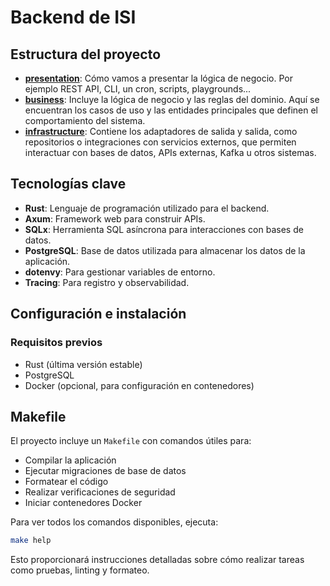 # Backend de ISI

## Estructura del proyecto
- **[presentation](presentation/README.md)**: Cómo vamos a presentar la lógica de negocio. Por ejemplo REST API, CLI, un cron, scripts, playgrounds...
- **[business](business/README.md)**: Incluye la lógica de negocio y las reglas del dominio. Aquí se encuentran los casos de uso y las entidades principales que definen el comportamiento del sistema.
- **[infrastructure](infrastructure/README.md)**: Contiene los adaptadores de salida y salida, como repositorios o integraciones con servicios externos, que permiten interactuar con bases de datos, APIs externas, Kafka u otros sistemas.

## Tecnologías clave
- **Rust**: Lenguaje de programación utilizado para el backend.
- **Axum**: Framework web para construir APIs.
- **SQLx**: Herramienta SQL asíncrona para interacciones con bases de datos.
- **PostgreSQL**: Base de datos utilizada para almacenar los datos de la aplicación.
- **dotenvy**: Para gestionar variables de entorno.
- **Tracing**: Para registro y observabilidad.

## Configuración e instalación

### Requisitos previos
- Rust (última versión estable)
- PostgreSQL
- Docker (opcional, para configuración en contenedores)

## Makefile
El proyecto incluye un `Makefile` con comandos útiles para:
- Compilar la aplicación
- Ejecutar migraciones de base de datos
- Formatear el código
- Realizar verificaciones de seguridad
- Iniciar contenedores Docker

Para ver todos los comandos disponibles, ejecuta:
```bash
make help
```
Esto proporcionará instrucciones detalladas sobre cómo realizar tareas como pruebas, linting y formateo.